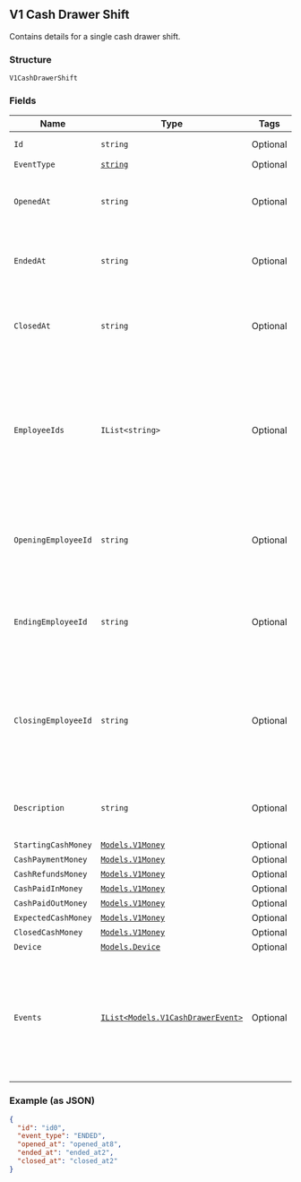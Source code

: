 ## V1 Cash Drawer Shift

Contains details for a single cash drawer shift.

### Structure

`V1CashDrawerShift`

### Fields

| Name | Type | Tags | Description |
|  --- | --- | --- | --- |
| `Id` | `string` | Optional | The shift's unique ID. |
| `EventType` | [`string`](/doc/models/v1-cash-drawer-shift-event-type.md) | Optional | - |
| `OpenedAt` | `string` | Optional | The time when the shift began, in ISO 8601 format. |
| `EndedAt` | `string` | Optional | The time when the shift ended, in ISO 8601 format. |
| `ClosedAt` | `string` | Optional | The time when the shift was closed, in ISO 8601 format. |
| `EmployeeIds` | `IList<string>` | Optional | The IDs of all employees that were logged into Square Register at some point during the cash drawer shift. |
| `OpeningEmployeeId` | `string` | Optional | The ID of the employee that started the cash drawer shift. |
| `EndingEmployeeId` | `string` | Optional | The ID of the employee that ended the cash drawer shift. |
| `ClosingEmployeeId` | `string` | Optional | The ID of the employee that closed the cash drawer shift by auditing the cash drawer's contents. |
| `Description` | `string` | Optional | A description of the cash drawer shift. |
| `StartingCashMoney` | [`Models.V1Money`](/doc/models/v1-money.md) | Optional | - |
| `CashPaymentMoney` | [`Models.V1Money`](/doc/models/v1-money.md) | Optional | - |
| `CashRefundsMoney` | [`Models.V1Money`](/doc/models/v1-money.md) | Optional | - |
| `CashPaidInMoney` | [`Models.V1Money`](/doc/models/v1-money.md) | Optional | - |
| `CashPaidOutMoney` | [`Models.V1Money`](/doc/models/v1-money.md) | Optional | - |
| `ExpectedCashMoney` | [`Models.V1Money`](/doc/models/v1-money.md) | Optional | - |
| `ClosedCashMoney` | [`Models.V1Money`](/doc/models/v1-money.md) | Optional | - |
| `Device` | [`Models.Device`](/doc/models/device.md) | Optional | - |
| `Events` | [`IList<Models.V1CashDrawerEvent>`](/doc/models/v1-cash-drawer-event.md) | Optional | All of the events (payments, refunds, and so on) that involved the cash drawer during the shift. |

### Example (as JSON)

```json
{
  "id": "id0",
  "event_type": "ENDED",
  "opened_at": "opened_at8",
  "ended_at": "ended_at2",
  "closed_at": "closed_at2"
}
```

